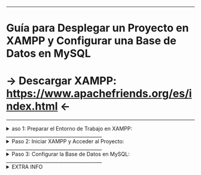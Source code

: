 - - -
# Guía para Desplegar un Proyecto en XAMPP y Configurar una Base de Datos en MySQL
# → Descargar XAMPP: https://www.apachefriends.org/es/index.html ←
________________________________________
<details>
<summary>aso 1: Preparar el Entorno de Trabajo en XAMPP:</summary>


1.1 Localizar la carpeta htdocs
•	Una vez descargado e instalado XAMPP, busca la carpeta de instalación, que normalmente se encuentra en C:\xampp.
•	Dentro de esta carpeta, abre la subcarpeta htdocs.

1.2 Pegar el proyecto en htdocs
•	Copia la carpeta de tu proyecto descargada de GitHub y pégala en htdocs.
•	Ejemplo: Si tu proyecto se llama "MiProyecto", la ruta completa será C:\xampp\htdocs\MiProyecto.

</details>
________________________________________
<details>
<summary>Paso 2: Iniciar XAMPP y Acceder al Proyecto:</summary>

2.1 Iniciar los servicios de XAMPP
•	Abre la aplicación de XAMPP.
•	Haz clic en Start al lado de Apache para activar el servidor web.
•	Haz clic en Start al lado de MySQL para activar el servidor de base de datos.

2.2 Acceder al proyecto en tu navegador
•	Abre tu navegador y escribe:
text
Copiar código
http://localhost/MiProyecto
Esto te permitirá ver tu proyecto en funcionamiento.

</details>
________________________________________
<details>
<summary>Paso 3: Configurar la Base de Datos en MySQL:</summary>


3.1 Acceder a phpMyAdmin
•	Con MySQL activo, haz clic en el botón Admin junto a MySQL en XAMPP. Esto abrirá phpMyAdmin en tu navegador.

3.2 Crear la base de datos
•	En phpMyAdmin, haz clic en Nueva en la barra lateral izquierda.
•	Introduce el nombre de la base de datos (por ejemplo, artemus) y haz clic en Crear.
•	Nota: No es necesario modificar el segundo campo.

3.3 Importar el archivo SQL
•	Una vez creada la base de datos, haz clic en la pestaña Importar.
•	Selecciona el archivo .sql de tu base de datos en la opción Archivo a importar.
•	Desplázate hacia abajo y haz clic en Importar para cargar el archivo.

</details>
________________________________________
<details>
<summary>EXTRA INFO</summary>

### Done by AVK.

</details>
